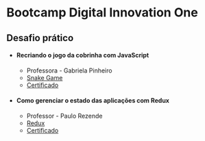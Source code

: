 # Bootcamp Digital Innovation One

## Desafio prático

- #### Recriando o jogo da cobrinha com JavaScript

    - Professora - Gabriela Pinheiro
    - [Snake Game](https://github.com/fajzanetti/DIO-Bootcamp-Desenvolvedor-Front-end-ReactJS/tree/master/Desafio%20Pr%C3%A1tico/Jogo%20da%20Cobrinha)
    - [Certificado](https://certificates.digitalinnovation.one/E3B5330E)

- #### Como gerenciar o estado das aplicações com Redux

    - Professor - Paulo Rezende
    - [Redux](https://github.com/fajzanetti/DIO-Bootcamp-Desenvolvedor-Front-end-ReactJS/tree/master/Desafio%20Pr%C3%A1tico/Redux/redux)
    - [Certificado](https://certificates.digitalinnovation.one/6B665F81)